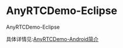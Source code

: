 # AnyRTCDemo-Eclipse
AnyRTCDemo-Eclipse

具体详情见:[AnyRTCDemo-Android简介](https://github.com/AnyRTC/AnyRTCDemo-Android/blob/master/README.md)

